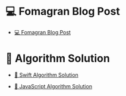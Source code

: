 # 💻 Fomagran Blog Post

- [💻 Fomagran Blog Post](https://gist.github.com/fomagran/a0f8caee5d80bda72f9e576aadec0251)  

# 📝 Algorithm Solution

 - [🍎 Swift Algorithm Solution](https://gist.github.com/fomagran/e324f6bfe3f7d4da9be8e508fa30d708)     

- [🍋 JavaScript Algorithm Solution](https://gist.github.com/fomagran/37446f65031387a59e8b070f0faac5da)
   
    
     
         
    
   
       
     
 
  
  
  
 
   
 
 
